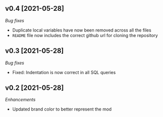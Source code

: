 ## v0.4 [2021-05-28]

_Bug fixes_

- Duplicate local variables have now been removed across all the files
- `README` file now includes the correct github url for cloning the repository

## v0.3 [2021-05-28]

_Bug fixes_

- Fixed: Indentation is now correct in all SQL queries

## v0.2 [2021-05-28]

_Enhancements_

- Updated brand color to better represent the mod
